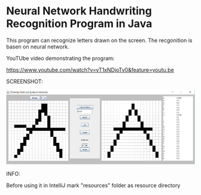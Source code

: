 # Neural Network Handwriting Recognition Program in Java
This program can recognize letters drawn on the screen. The recgonition is basen on neural network.

YouTUbe video demonstrating the program:

https://www.youtube.com/watch?v=vT1xNDjoTv0&feature=youtu.be

SCREENSHOT:

![Alt text](/SCREENSHOTS/1.png "Screenshot1")


INFO:

Before using it in IntelliJ mark "resources" folder as resource directory
